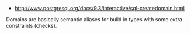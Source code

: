 * <http://www.postgresql.org/docs/9.3/interactive/sql-createdomain.html>

Domains are basically semantic aliases for build in types with some extra constraints (checks).